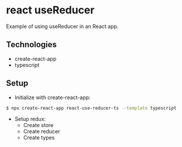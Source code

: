 # react useReducer

Example of using useReducer in an React app.

## Technologies

- create-react-app
- typescript

## Setup

- Initialize with create-react-app:

```bash
$ npx create-react-app react-use-reducer-ts --template typescript
```

- Setup redux:
  - Create store
  - Create reducer
  - Create types
